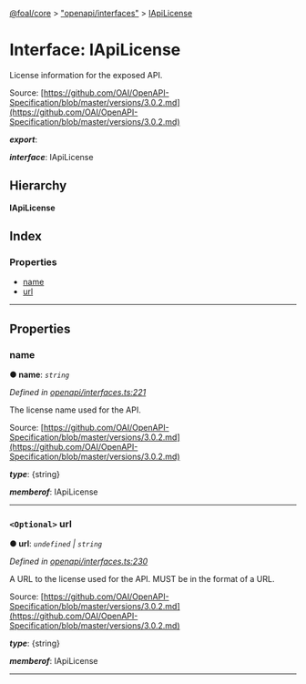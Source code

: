 [@foal/core](../README.md) > ["openapi/interfaces"](../modules/_openapi_interfaces_.md) > [IApiLicense](../interfaces/_openapi_interfaces_.iapilicense.md)

# Interface: IApiLicense

License information for the exposed API.

Source: [https://github.com/OAI/OpenAPI-Specification/blob/master/versions/3.0.2.md](https://github.com/OAI/OpenAPI-Specification/blob/master/versions/3.0.2.md)

*__export__*: 

*__interface__*: IApiLicense

## Hierarchy

**IApiLicense**

## Index

### Properties

* [name](_openapi_interfaces_.iapilicense.md#name)
* [url](_openapi_interfaces_.iapilicense.md#url)

---

## Properties

<a id="name"></a>

###  name

**● name**: *`string`*

*Defined in [openapi/interfaces.ts:221](https://github.com/FoalTS/foal/blob/538afb23/packages/core/src/openapi/interfaces.ts#L221)*

The license name used for the API.

Source: [https://github.com/OAI/OpenAPI-Specification/blob/master/versions/3.0.2.md](https://github.com/OAI/OpenAPI-Specification/blob/master/versions/3.0.2.md)

*__type__*: {string}

*__memberof__*: IApiLicense

___
<a id="url"></a>

### `<Optional>` url

**● url**: *`undefined` \| `string`*

*Defined in [openapi/interfaces.ts:230](https://github.com/FoalTS/foal/blob/538afb23/packages/core/src/openapi/interfaces.ts#L230)*

A URL to the license used for the API. MUST be in the format of a URL.

Source: [https://github.com/OAI/OpenAPI-Specification/blob/master/versions/3.0.2.md](https://github.com/OAI/OpenAPI-Specification/blob/master/versions/3.0.2.md)

*__type__*: {string}

*__memberof__*: IApiLicense

___

